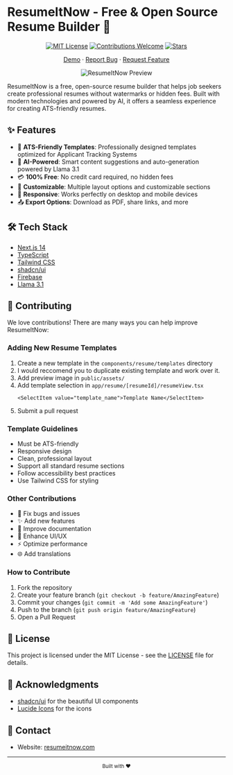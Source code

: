 # ResumeItNow - Free & Open Source Resume Builder 🚀

<div align="center">

[![MIT License](https://img.shields.io/badge/License-MIT-green.svg)](https://choosealicense.com/licenses/mit/)
[![Contributions Welcome](https://img.shields.io/badge/contributions-welcome-brightgreen.svg?style=flat)](https://github.com/maheshpaulj/ResumeItNow/issues)
[![Stars](https://img.shields.io/github/stars/maheshpaulj/ResumeItNow?style=social)](https://github.com/maheshpaulj/ResumeItNow/stargazers)

[Demo](https://resumeitnow.vercel.app) · [Report Bug](https://github.com/maheshpaulj/ResumeItNow/issues) · [Request Feature](https://github.com/maheshpaulj/ResumeItNow/issues)

![ResumeItNow Preview](https://i.imgur.com/F0iOLCB.jpeg)

</div>

ResumeItNow is a free, open-source resume builder that helps job seekers create professional resumes without watermarks or hidden fees. Built with modern technologies and powered by AI, it offers a seamless experience for creating ATS-friendly resumes.

## ✨ Features

- 🎯 **ATS-Friendly Templates**: Professionally designed templates optimized for Applicant Tracking Systems
- 🤖 **AI-Powered**: Smart content suggestions and auto-generation powered by Llama 3.1
- 💳 **100% Free**: No credit card required, no hidden fees
- 🎨 **Customizable**: Multiple layout options and customizable sections
- 📱 **Responsive**: Works perfectly on desktop and mobile devices
- 📤 **Export Options**: Download as PDF, share links, and more

## 🛠️ Tech Stack

- [Next.js 14](https://nextjs.org/)
- [TypeScript](https://www.typescriptlang.org/)
- [Tailwind CSS](https://tailwindcss.com/)
- [shadcn/ui](https://ui.shadcn.com/)
- [Firebase](https://firebase.google.com/)
- [Llama 3.1](https://llama.ai)

## 🤝 Contributing

We love contributions! There are many ways you can help improve ResumeItNow:

### Adding New Resume Templates

1. Create a new template in the `components/resume/templates` directory
2. I would reccomend you to duplicate existing template and work over it.
3. Add preview image in `public/assets/`
4. Add template selection in `app/resume/[resumeId]/resumeView.tsx`
   ```
   <SelectItem value="template_name">Template Name</SelectItem>
   ```
6. Submit a pull request

### Template Guidelines

- Must be ATS-friendly
- Responsive design
- Clean, professional layout
- Support all standard resume sections
- Follow accessibility best practices
- Use Tailwind CSS for styling

### Other Contributions

- 🐛 Fix bugs and issues
- ✨ Add new features
- 📝 Improve documentation
- 🎨 Enhance UI/UX
- ⚡ Optimize performance
- 🌐 Add translations

### How to Contribute

1. Fork the repository
2. Create your feature branch (`git checkout -b feature/AmazingFeature`)
3. Commit your changes (`git commit -m 'Add some AmazingFeature'`)
4. Push to the branch (`git push origin feature/AmazingFeature`)
5. Open a Pull Request

## 📄 License

This project is licensed under the MIT License - see the [LICENSE](LICENSE) file for details.

## 🙏 Acknowledgments

- [shadcn/ui](https://ui.shadcn.com/) for the beautiful UI components
- [Lucide Icons](https://lucide.dev/) for the icons

## 💌 Contact

- Website: [resumeitnow.com](https://resumeitnow.vercel.app)

---

<div align="center">
  <sub>Built with ❤️</sub>
</div>
